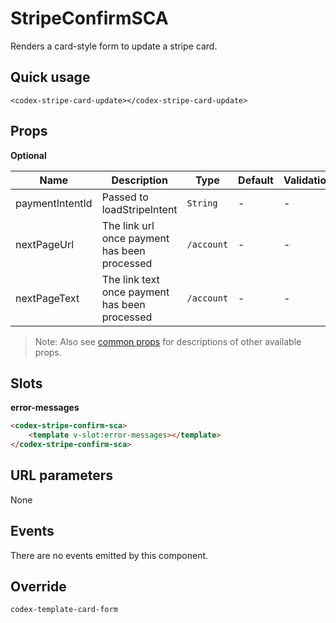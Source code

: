 # StripeConfirmSCA

Renders a card-style form to update a stripe card.

## Quick usage

```vue
<codex-stripe-card-update></codex-stripe-card-update>
```

## Props

**Optional**

| Name | Description | Type | Default | Validation |
| - | - | - | - | - |
| paymentIntentId | Passed to loadStripeIntent | `String` | - | - |
| nextPageUrl | The link url once payment has been processed | `/account` | - | - |
| nextPageText | The link text once payment has been processed | `/account` | - | - |

> Note: Also see [common props](./shared/CommonProps.md) for descriptions of other available props.


## Slots

**error-messages**

```html
<codex-stripe-confirm-sca>
	<template v-slot:error-messages></template>
</codex-stripe-confirm-sca>
```

## URL parameters

None

## Events

There are no events emitted by this component.

## Override

`
codex-template-card-form
`

